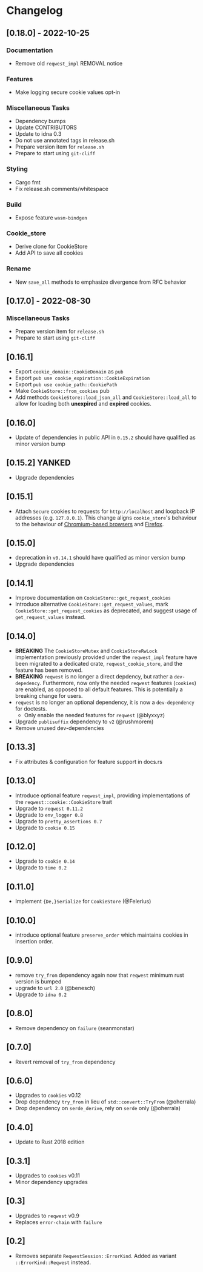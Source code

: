 # Changelog

## [0.18.0] - 2022-10-25

### Documentation

- Remove old `reqwest_impl` REMOVAL notice

### Features

- Make logging secure cookie values opt-in

### Miscellaneous Tasks

- Dependency bumps
- Update CONTRIBUTORS
- Update to idna 0.3
- Do not use annotated tags in release.sh
- Prepare version item for `release.sh`
- Prepare to start using `git-cliff`

### Styling

- Cargo fmt
- Fix release.sh comments/whitespace

### Build

- Expose feature `wasm-bindgen`

### Cookie_store

- Derive clone for CookieStore
- Add API to save all cookies

### Rename

- New `save_all` methods to emphasize divergence from RFC behavior

## [0.17.0] - 2022-08-30

### Miscellaneous Tasks

- Prepare version item for `release.sh`
- Prepare to start using `git-cliff`

## [0.16.1]
* Export `cookie_domain::CookieDomain` as `pub`
* Export `pub use cookie_expiration::CookieExpiration`
* Export `pub use cookie_path::CookiePath`
* Make `CookieStore::from_cookies` pub
* Add methods `CookieStore::load_json_all` and `CookieStore::load_all` to allow
  for loading both __unexpired__ and __expired__ cookies.

## [0.16.0]
* Update of dependencies in public API in `0.15.2` should have qualified as minor version bump

## [0.15.2] __YANKED__
* Upgrade dependencies

## [0.15.1]
* Attach `Secure` cookies to requests for `http://localhost` and loopback IP addresses (e.g. `127.0.0.1`). This change aligns `cookie_store`'s behaviour to the behaviour of [Chromium-based browsers](https://bugs.chromium.org/p/chromium/issues/detail?id=1177877#c7) and [Firefox](https://hg.mozilla.org/integration/autoland/rev/c4d13b3ca1e2).

## [0.15.0]
* deprecation in `v0.14.1` should have qualified as minor version bump
* Upgrade dependencies

## [0.14.1]
* Improve documentation on `CookieStore::get_request_cookies`
* Introduce alternative `CookieStore::get_request_values`, mark `CookieStore::get_request_cookies` as deprecated, and suggest usage of `get_request_values` instead.

## [0.14.0]
* **BREAKING** The `CookieStoreMutex` and `CookieStoreRwLock` implementation previously provided under the `reqwest_impl` feature have been migrated to a dedicated crate, `reqwest_cookie_store`, and the feature has been removed.
* **BREAKING** `reqwest` is no longer a direct depdency, but rather a `dev-depedency`. Furthermore, now only the needed `reqwest` features (`cookies`) are enabled, as opposed to all default features. This is potentially a breaking change for users.
* `reqwest` is no longer an optional dependency, it is now a `dev-dependency` for doctests.
  * Only enable the needed features for `reqwest` (@blyxxyz)
* Upgrade `publisuffix` dependency to `v2` (@rushmorem)
* Remove unused dev-dependencies

## [0.13.3]
* Fix attributes & configuration for feature support in docs.rs

## [0.13.0]
* Introduce optional feature `reqwest_impl`, providing implementations of the `reqwest::cookie::CookieStore` trait
* Upgrade to `reqwest 0.11.2`
* Upgrade to `env_logger 0.8`
* Upgrade to `pretty_assertions 0.7`
* Upgrade to `cookie 0.15`

## [0.12.0]
* Upgrade to `cookie 0.14`
* Upgrade to `time 0.2`

## [0.11.0]
* Implement `{De,}Serialize` for `CookieStore` (@Felerius)

## [0.10.0]
* introduce optional feature `preserve_order` which maintains cookies in insertion order.

## [0.9.0]
* remove `try_from` dependency again now that `reqwest` minimum rust version is bumped
* upgrade to `url 2.0` (@benesch)
* Upgrade to `idna 0.2`

## [0.8.0]
* Remove dependency on `failure` (seanmonstar)

## [0.7.0]
* Revert removal of `try_from` dependency

## [0.6.0]
* Upgrades to `cookies` v0.12
* Drop dependency `try_from` in lieu of `std::convert::TryFrom` (@oherrala)
* Drop dependency on `serde_derive`, rely on `serde` only (@oherrala)

## [0.4.0]
* Update to Rust 2018 edition

## [0.3.1]

* Upgrades to `cookies` v0.11
* Minor dependency upgrades

## [0.3]

* Upgrades to `reqwest` v0.9
* Replaces `error-chain` with `failure`

## [0.2]

* Removes separate `ReqwestSession::ErrorKind`. Added as variant `::ErrorKind::Reqwest` instead.
